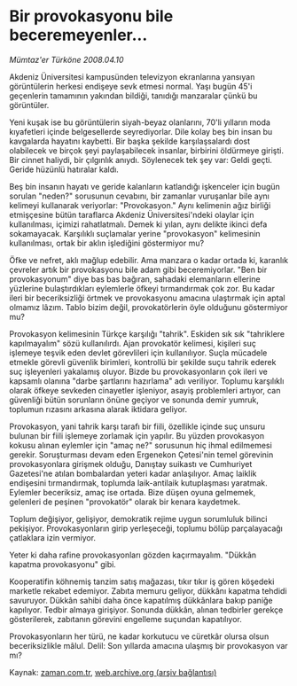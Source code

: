 # Bir provokasyonu bile beceremeyenler...

*Mümtaz'er Türköne 2008.04.10*

<tr><td class="metin" colspan="2" style="padding-top: 20px; padding-left: 5px; padding-right: 10px;">Akdeniz Üniversitesi kampusünden televizyon ekranlarına yansıyan görüntülerin herkesi endişeye sevk etmesi normal. Yaşı bugün 45'i geçenlerin tamamının yakından bildiği, tanıdığı manzaralar çünkü bu görüntüler.</td></tr><tr><td class="metin" colspan="2" style="padding-top: 20px; padding-left: 5px; padding-right: 10px;"><p> Yeni kuşak ise bu görüntülerin siyah-beyaz olanlarını, 70'li yılların moda kıyafetleri içinde belgesellerde seyrediyorlar. Dile kolay beş bin insan bu kavgalarda hayatını kaybetti. Bir başka şekilde karşılaşsalardı dost olabilecek ve birçok şeyi paylaşabilecek insanlar, birbirini öldürmeye girişti. Bir cinnet haliydi, bir çılgınlık anıydı. Söylenecek tek şey var: Geldi geçti. Geride hüzünlü hatıralar kaldı. 
<p>Beş bin insanın hayatı ve geride kalanların katlandığı işkenceler için bugün sorulan "neden?" sorusunun cevabını, bir zamanlar vuruşanlar bile aynı kelimeyi kullanarak veriyorlar: "Provokasyon." Aynı kelimenin ağız birliği etmişçesine bütün taraflarca Akdeniz Üniversitesi'ndeki olaylar için kullanılması, içimizi rahatlatmalı. Demek ki yılan, aynı delikte ikinci defa sokamayacak. Karşılıklı suçlamalar yerine "provokasyon" kelimesinin kullanılması, ortak bir aklın işlediğini göstermiyor mu?
<p>Öfke ve nefret, aklı mağlup edebilir. Ama manzara o kadar ortada ki, karanlık çevreler artık bir provokasyonu bile adam gibi beceremiyorlar. "Ben bir provokasyonum" diye bas bas bağıran, sahadaki elemanların ellerine yüzlerine bulaştırdıkları eylemlerle öfkeyi tırmandırmak çok zor. Bu kadar ileri bir beceriksizliği örtmek ve provokasyonu amacına ulaştırmak için aptal olmamız lâzım. Tablo bizim değil, provokatörlerin öyle olduğunu göstermiyor mu?
<p>Provokasyon kelimesinin Türkçe karşılığı "tahrik". Eskiden sık sık "tahriklere kapılmayalım" sözü kullanılırdı. Ajan provokatör kelimesi, kişileri suç işlemeye teşvik eden devlet görevlileri için kullanılıyor. Suçla mücadele etmekle görevli güvenlik birimleri, kontrollü bir şekilde suçu tahrik ederek suç işleyenleri yakalamış oluyor. Bizde bu provokasyonların çok ileri ve kapsamlı olanına "darbe şartlarını hazırlama" adı veriliyor. Toplumu karşılıklı olarak öfkeye sevkeden cinayetler işleniyor, asayiş problemleri artıyor, can güvenliği bütün sorunların önüne geçiyor ve sonunda demir yumruk, toplumun rızasını arkasına alarak iktidara geliyor. 
<p>Provokasyon, yani tahrik karşı tarafı bir fiili, özellikle içinde suç unsuru bulunan bir fiili işlemeye zorlamak için yapılır. Bu yüzden provokasyon kokusu alınan eylemler için "amaç ne?" sorusunun hiç ihmal edilmemesi gerekir. Soruşturması devam eden Ergenekon Çetesi'nin temel görevinin provokasyonlara girişmek olduğu, Danıştay suikastı ve Cumhuriyet Gazetesi'ne atılan bombalardan yeteri kadar anlaşılıyor. Amaç laiklik endişesini tırmandırmak, toplumda laik-antilaik kutuplaşması yaratmak. Eylemler beceriksiz, amaç ise ortada. Bize düşen oyuna gelmemek, gelenleri de peşinen "provokatör" olarak bir kenara kaydetmek.
<p>Toplum değişiyor, gelişiyor, demokratik rejime uygun sorumluluk bilinci pekişiyor. Provokasyonların girip yerleşeceği, toplumu bölüp parçalayacağı çatlaklara izin vermiyor. 
<p>Yeter ki daha rafine provokasyonları gözden kaçırmayalım. "Dükkân kapatma provokasyonu" gibi.
<p>Kooperatifin köhnemiş tanzim satış mağazası, tıkır tıkır iş gören köşedeki marketle rekabet edemiyor. Zabıta memuru geliyor, dükkânı kapatma tehdidi savuruyor. Dükkân sahibi daha önce kapatılmış dükkânlara bakıp paniğe kapılıyor. Tedbir almaya girişiyor. Sonunda dükkân, alınan tedbirler gerekçe gösterilerek, zabıtanın görevini engelleme suçundan kapatılıyor.
<p>Provokasyonların her türü, ne kadar korkutucu ve cüretkâr olursa olsun beceriksizlikle mâlul. Delil: Son yıllarda amacına ulaşmış bir provokasyon var mı?<br/></p></p></p></p></p></p></p></p></p></td></tr>

Kaynak: [zaman.com.tr](http://zaman.com.tr/yazar.do?yazino=675512), [web.archive.org (arşiv bağlantısı)](http://web.archive.org/web/20080804151629/http://www.zaman.com.tr:80/yazar.do?yazino=675512)
